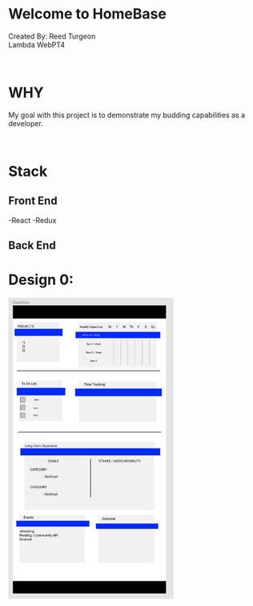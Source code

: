 # Welcome to HomeBase
Created By: Reed Turgeon <br>
Lambda WebPT4

<br>

# WHY
My goal with this project is to demonstrate my budding capabilities as a developer. 

<br>

# Stack

## Front End
-React
-Redux

## Back End


# Design 0:
<img src='/readMe_imgs/HomeBase_Desktop_Design0.png' height='600'>






